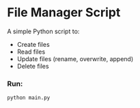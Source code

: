 # File Manager Script

A simple Python script to:

- Create files  
- Read files  
- Update files (rename, overwrite, append)  
- Delete files  

### Run:
```bash
python main.py

